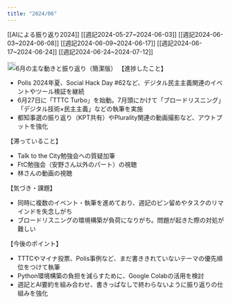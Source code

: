 ```yaml
---
title: "2024/06"
---
```


[[AIによる振り返り2024]]
[[週記2024-05-27~2024-06-03]]
[[週記2024-06-03~2024-06-08]]
[[週記2024-06-09~2024-06-17]]
[[週記2024-06-17~2024-06-24]]
[[週記2024-06-24~2024-07-12]]

<img src='https://scrapbox.io/api/pages/nishio/o1 Pro/icon' alt='o1 Pro.icon' height="19.5"/>6月の主な動きと振り返り（簡潔版）
【進捗したこと】
- Polis 2024年夏、Social Hack Day #62など、デジタル民主主義関連のイベントやツール検証を継続
- 6月27日に「TTTC Turbo」を始動。7月頭にかけて「ブロードリスニング」「デジタル技術×民主主義」などの執筆を実施
- 都知事選の振り返り（KPT共有）やPlurality関連の動画撮影など、アウトプットを強化

【滞っていること】
- Talk to the City勉強会への質疑加筆
- FtC勉強会（安野さん以外のパート）の視聴
- 林さんの動画の視聴

【気づき・課題】
- 同時に複数のイベント・執筆を進めており、週記のピン留めやタスクのリマインドを失念しがち
- ブロードリスニングの環境構築が負荷になりがち。問題が起きた際の対処が難しい

【今後のポイント】
- TTTCやマイナ投票、Polis事例など、まだ書ききれていないテーマの優先順位をつけて執筆
- Python環境構築の負担を減らすために、Google Colabの活用を検討
- 週記とAI要約を組み合わせ、書きっぱなしで終わらないように振り返りの仕組みを強化


